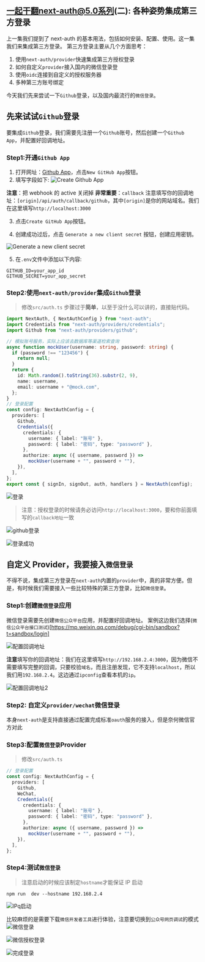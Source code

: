 ## 一起干翻next-auth@5.0系列(二): 各种姿势集成第三方登录

上一集我们提到了 next-auth 的基本用法，包括如何安装、配置、使用。这一集我们来集成第三方登录。
第三方登录主要从几个方面思考：

1. 使用`next-auth/provider`快速集成第三方授权登录
2. 如何自定义`provider`接入国内的微信登录登
3. 使用`oidc`连接到自定义的授权服务器
4. 多种第三方账号绑定

今天我们先来尝试一下`Github`登录，以及国内最流行的`微信登录`。

## 先来试试`Github`登录

要集成`Github`登录，我们需要先注册一个`Github`账号，然后创建一个`Github App`，并配置好回调地址。

### Step1:开通`Github App`

1. 打开网址：[Github App](https://github.com/settings/apps)，点击`New GitHub App`按钮。
2. 填写字段如下:
   ![Create Github App](doc/oauth/image.png)

**注意**：把 webhook 的 active 关闭掉
**非常重要**：`callback` 注意填写你的回调地址：`[origin]/api/auth/callback/github`，其中`[origin]`是你的网站域名。我们在这里填写`http://localhost:3000`

3. 点击`Create GitHub App`按钮。

4. 创建成功过后，点击 `Generate a new client secret` 按钮，创建应用密钥。

![Generate a new client secret](doc/oauth/image-2.png)

5. 在`.env`文件中添加以下内容:

```
GITHUB_ID=your_app_id
GITHUB_SECRET=your_app_secret
```

### Step2:使用`next-auth/provider`集成`Github`登录

> 修改`src/auth.ts`
> 步骤过于**简单**，以至于没什么可以讲的，直接贴代码。

```typescript
import NextAuth, { NextAuthConfig } from "next-auth";
import Credentials from "next-auth/providers/credentials";
import Github from "next-auth/providers/github";

// 模拟账号服务，实际上应该去数据库等渠道检索查询
async function mockUser(username: string, password: string) {
  if (password !== "123456") {
    return null;
  }
  return {
    id: Math.random().toString(36).substr(2, 9),
    name: username,
    email: username + "@mock.com",
  };
}
// 登录配置
const config: NextAuthConfig = {
  providers: [
    Github,
    Credentials({
      credentials: {
        username: { label: "账号" },
        password: { label: "密码", type: "password" },
      },
      authorize: async ({ username, password }) =>
        mockUser(username + "", password + ""),
    }),
  ],
};
export const { signIn, signOut, auth, handlers } = NextAuth(config);
```

![登录](doc/oauth/image-3.png)

> 注意：授权登录的时候请务必访问`http://localhost:3000`，要和你前面填写的`callback地址`一致

![github登录](doc/oauth/image-4.png)

![登录成功](doc/oauth/image-5.png)

## 自定义 Provider，我要接入`微信登录`

不得不说，集成第三方登录在`next-auth`内置的`provider`中，真的非常方便。但是，有时候我们需要接入一些比较特殊的第三方登录，比如`微信登录`。

### Step1:创建`微信登录`应用

微信登录需要先创建`微信公众平台`应用，并配置好回调地址。
案例这边我们选择(`微信公众平台接口测试`)[https://mp.weixin.qq.com/debug/cgi-bin/sandbox?t=sandbox/login]

![配置回调地址](doc/oauth/image-6.png)

**注意**填写你的回调地址：我们在这里填写`http://192.168.2.4:3000`，因为微信不需要填写完整的回调，只要校验`域名`，而且注册发现，它不支持`localhost`，所以我们用`192.168.2.4`。这边通过`ipconfig`查看本机的`ip`。

![配置回调地址2](doc/oauth/image-7.png)

### Step2: 自定义`provider/wechat`微信登录

本身`next-auth`是支持直接通过配置完成标准`oauth`服务的接入，但是奈何微信官方对此

### Step3:配置`微信登录`Provider

> 修改`src/auth.ts`

```typescript
// 登录配置
const config: NextAuthConfig = {
  providers: [
    Github,
    WeChat,
    Credentials({
      credentials: {
        username: { label: "账号" },
        password: { label: "密码", type: "password" },
      },
      authorize: async ({ username, password }) =>
        mockUser(username + "", password + ""),
    }),
  ],
};
```

### Step4:测试`微信登录`

> 注意启动的时候应该制定`hostname`才能保证 IP 启动

```shell
npm run  dev --hostname 192.168.2.4
```

![IPq启动](doc/oauth/image-9.png)

比较麻烦的是需要下载`微信开发者工具`进行体验，注意要切换到`公众号网页调试`的模式
![微信登录](doc/oauth/image-8.png)

![微信授权登录](doc/oauth/image-10.png)

![完成登录](doc/oauth/image12.png)

